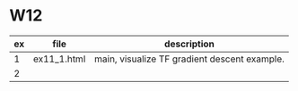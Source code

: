 # W12

| ex  | file        | description                                  |
| --- | ----------- | -------------------------------------------- |
| 1   | ex11_1.html | main, visualize TF gradient descent example. |
| 2   |             |                                              |
